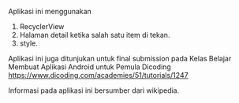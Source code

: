 Aplikasi ini menggunakan

   1. RecyclerView
   2. Halaman detail ketika salah satu item di tekan.
   3. style.

Aplikasi ini juga ditunjukan untuk final submission pada Kelas Belajar Membuat Aplikasi Android untuk Pemula Dicoding https://www.dicoding.com/academies/51/tutorials/1247

Informasi pada aplikasi ini bersumber dari wikipedia.
